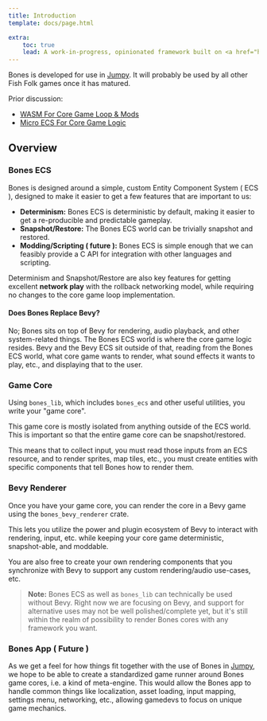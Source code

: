 ```yaml
---
title: Introduction
template: docs/page.html

extra:
    toc: true
    lead: A work-in-progress, opinionated framework built on <a href="https://bevyengine.org">Bevy</a>.
---
```


Bones is developed for use in [Jumpy]. It will probably be used by all other Fish Folk games once it has matured.

[jumpy]: https://github.com/fishfolk/jumpy

Prior discussion:
- [WASM For Core Game Loop & Mods](https://github.com/fishfolk/jumpy/discussions/489)
- [Micro ECS For Core Game Logic](https://github.com/fishfolk/jumpy/discussions/510)

## Overview

### Bones ECS

Bones is designed around a simple, custom Entity Component System ( ECS ), designed to make it easier to get a few features that are important to us:

- **Determinism:** Bones ECS is deterministic by default, making it easier to get a re-producible and predictable gameplay.
- **Snapshot/Restore:** The Bones ECS world can be trivially snapshot and restored.
- **Modding/Scripting ( future ):** Bones ECS is simple enough that we can feasibly provide a C API for integration with other languages and scripting.

Determinism and Snapshot/Restore are also key features for getting excellent **network play** with the rollback networking model, while requiring no changes to the core game loop implementation.

#### Does Bones Replace Bevy?

No; Bones sits on top of Bevy for rendering, audio playback, and other system-related things. The Bones ECS world is where the core game logic resides. Bevy and the Bevy ECS sit outside of that, reading from the Bones ECS world, what core game wants to render, what sound effects it wants to play, etc., and displaying that to the user.

### Game Core

Using `bones_lib`, which includes `bones_ecs` and other useful utilities, you write your "game core".

This game core is mostly isolated from anything outside of the ECS world. This is important so that the entire game core can be snapshot/restored.

This means that to collect input, you must read those inputs from an ECS resource, and to render sprites, map tiles, etc., you must create entities with specific components that tell Bones how to render them.

### Bevy Renderer

Once you have your game core, you can render the core in a Bevy game using the `bones_bevy_renderer` crate.

This lets you utilize the power and plugin ecosystem of Bevy to interact with rendering, input, etc. while keeping your core game deterministic, snapshot-able, and moddable.

You are also free to create your own rendering components that you synchronize with Bevy to support any custom rendering/audio use-cases, etc.

> **Note:** Bones ECS as well as `bones_lib` can technically be used without Bevy. Right now we are focusing on Bevy, and support for alternative uses may not be well polished/complete yet, but it's still within the realm of possibility to render Bones cores with any framework you want.

### Bones App ( Future )

As we get a feel for how things fit together with the use of Bones in [Jumpy], we hope to be able to create a standardized game runner around Bones game cores, i.e. a kind of meta-engine. This would allow the Bones app to handle common things like localization, asset loading, input mapping, settings menu, networking, etc., allowing gamedevs to focus on unique game mechanics.
